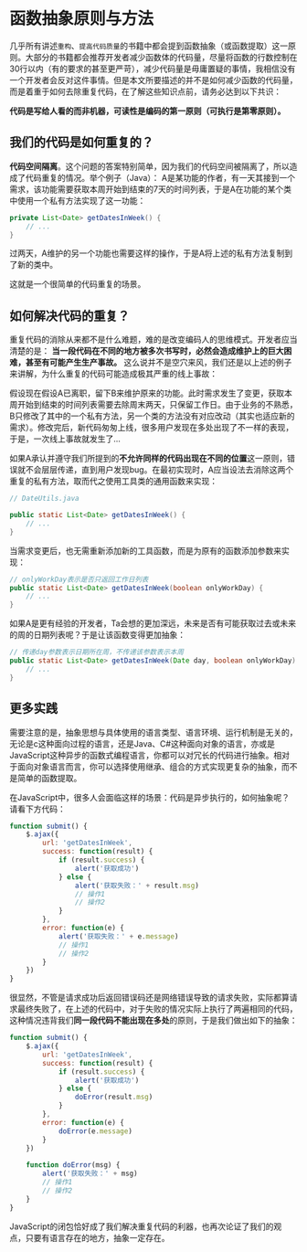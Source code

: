 # 函数抽象原则与方法



几乎所有讲述`重构`、`提高代码质量`的书籍中都会提到函数抽象（或函数提取）这一原则。大部分的书籍都会推荐开发者减少函数体的代码量，尽量将函数的行数控制在30行以内（有的要求的甚至更严苛），减少代码量是毋庸置疑的事情，我相信没有一个开发者会反对这件事情。但是本文所要描述的并不是如何减少函数的代码量，而是着重于如何去除重复代码，在了解这些知识点前，请务必达到以下共识：

**代码是写给人看的而非机器，可读性是编码的第一原则（可执行是第零原则）。**

## 我们的代码是如何重复的？
**代码空间隔离**。这个问题的答案特别简单，因为我们的代码空间被隔离了，所以造成了代码重复的情况。举个例子（Java）：
A是某功能的作者，有一天其接到一个需求，该功能需要获取本周开始到结束的7天的时间列表，于是A在功能的某个类中使用一个私有方法实现了这一功能：

```java
private List<Date> getDatesInWeek() {
    // ... 
}
```
过两天，A维护的另一个功能也需要这样的操作，于是A将上述的私有方法复制到了新的类中。

这就是一个很简单的代码重复的场景。

## 如何解决代码的重复？
重复代码的消除从来都不是什么难题，难的是改变编码人的思维模式。开发者应当清楚的是：
**当一段代码在不同的地方被多次书写时，必然会造成维护上的巨大困难，甚至有可能产生生产事故。**
这么说并不是空穴来风，我们还是以上述的例子来讲解，为什么重复的代码可能造成极其严重的线上事故：

假设现在假设A已离职，留下B来维护原来的功能。此时需求发生了变更，获取本周开始到结束的时间列表需要去除周末两天，只保留工作日。由于业务的不熟悉，B只修改了其中的一个私有方法，另一个类的方法没有对应改动（其实也适应新的需求）。修改完后，新代码匆匆上线，很多用户发现在多处出现了不一样的表现，于是，一次线上事故就发生了...

如果A承认并遵守我们所提到的**不允许同样的代码出现在不同的位置**这一原则，错误就不会层层传递，直到用户发现bug。在最初实现时，A应当设法去消除这两个重复的私有方法，取而代之使用工具类的通用函数来实现：
```java
// DateUtils.java

public static List<Date> getDatesInWeek() {
    // ...
}
```
当需求变更后，也无需重新添加新的工具函数，而是为原有的函数添加参数来实现：
```java
// onlyWorkDay表示是否只返回工作日列表
public static List<Date> getDatesInWeek(boolean onlyWorkDay) {
    // ...
}
```
如果A是更有经验的开发者，Ta会想的更加深远，未来是否有可能获取过去或未来的周的日期列表呢？于是让该函数变得更加抽象：
```java
// 传递day参数表示日期所在周，不传递该参数表示本周
public static List<Date> getDatesInWeek(Date day, boolean onlyWorkDay) {
    // ...
}

```

## 更多实践
需要注意的是，抽象思想与具体使用的语言类型、语言环境、运行机制是无关的，无论是c这种面向过程的语言，还是Java、C#这种面向对象的语言，亦或是JavaScript这种异步的函数式编程语言，你都可以对冗长的代码进行抽象。相对于面向对象语言而言，你可以选择使用继承、组合的方式实现更复杂的抽象，而不是简单的函数提取。

在JavaScript中，很多人会面临这样的场景：代码是异步执行的，如何抽象呢？请看下方代码：
```js
function submit() {
    $.ajax({
        url: 'getDatesInWeek',
        success: function(result) {
            if (result.success) {
                alert('获取成功')
            } else {
                alert('获取失败：' + result.msg)
                // 操作1
                // 操作2
            }
        },
        error: function(e) {
            alert('获取失败：' + e.message)
            // 操作1
            // 操作2
        }
    })
}
```
很显然，不管是请求成功后返回错误码还是网络错误导致的请求失败，实际都算请求最终失败了，在上述的代码中，对于失败的情况实际上执行了两遍相同的代码，这种情况违背我们**同一段代码不能出现在多处**的原则，于是我们做出如下的抽象：
```js
function submit() {
    $.ajax({
        url: 'getDatesInWeek',
        success: function(result) {
            if (result.success) {
                alert('获取成功')
            } else {
                doError(result.msg)
            }
        },
        error: function(e) {
            doError(e.message)
        }
    })
    
    function doError(msg) {
        alert('获取失败：' + msg)
        // 操作1
        // 操作2
    }
}
```
JavaScript的闭包恰好成了我们解决重复代码的利器，也再次论证了我们的观点，只要有语言存在的地方，抽象一定存在。